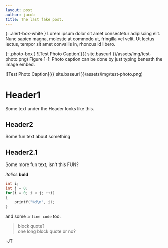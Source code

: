 ```yaml
---
layout: post
author: jacob
title: The last fake post.
---
```


{: .alert-box-white }
Lorem ipsum dolor sit amet consectetur adipiscing elit. Nunc sapien magna, molestie at commodo ut, fringilla vel velit. Ut lectus lectus, tempor sit amet convallis in, rhoncus id libero.

{: .photo-box }
![Test Photo Caption]({{ site.baseurl }}/assets/img/test-photo.png)
Figure 1-1: Photo caption can be done by just typing beneath the image embed.

![Test Photo Caption]({{ site.baseurl }}/assets/img/test-photo.png)

# Header1
Some text under the Header looks like this.

## Header2
Some fun text about something

## Header2.1
Some more fun text, isn't this FUN?

*italics*
**bold**

```c
int i;
int j = 0;
for(i = 0; i < j; ++i)
{
    printf("%d\n", i);
}
```

and some `inline code` too.

> block quote?<br>
> one long block quote
> or no?

-JT